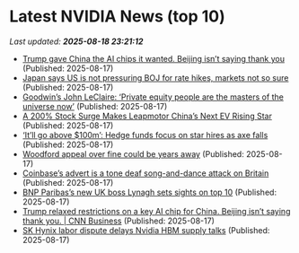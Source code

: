 # Latest NVIDIA News (top 10)
_Last updated: **2025-08-18 23:21:12**_

- [Trump gave China the AI chips it wanted. Beijing isn’t saying thank you](https://biztoc.com/x/f3a8379ce4ed5c06) (Published: 2025-08-17)
- [Japan says US is not pressuring BOJ for rate hikes, markets not so sure](https://biztoc.com/x/7598113491d19b83) (Published: 2025-08-17)
- [Goodwin’s John LeClaire: ‘Private equity people are the masters of the universe now’](https://biztoc.com/x/5de978ba80a83ebb) (Published: 2025-08-17)
- [A 200% Stock Surge Makes Leapmotor China’s Next EV Rising Star](https://biztoc.com/x/b32361910cc65910) (Published: 2025-08-17)
- [‘It’ll go above $100m’: Hedge funds focus on star hires as axe falls](https://biztoc.com/x/2ffa473b8d2a2d9a) (Published: 2025-08-17)
- [Woodford appeal over fine could be years away](https://biztoc.com/x/8fe82cff3128ff4a) (Published: 2025-08-17)
- [Coinbase’s advert is a tone deaf song-and-dance attack on Britain](https://biztoc.com/x/cb0a87140652350b) (Published: 2025-08-17)
- [BNP Paribas’s new UK boss Lynagh sets sights on top 10](https://biztoc.com/x/d5a0cba8e7d8030d) (Published: 2025-08-17)
- [Trump relaxed restrictions on a key AI chip for China. Beijing isn’t saying thank you. | CNN Business](https://www.cnn.com/2025/08/17/tech/nvidia-china-beijing-trump-ai-intl-hnk) (Published: 2025-08-17)
- [SK Hynix labor dispute delays Nvidia HBM supply talks](https://www.digitimes.com/news/a20250815PD218/sk-hynix-hbm-strike-nvidia-operating-profit.html) (Published: 2025-08-17)
